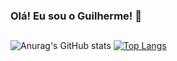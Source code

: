 ### Olá! Eu sou o Guilherme! 🤘

##

![Anurag's GitHub stats](https://github-readme-stats-noexp.vercel.app/api?username=guilherme-couto&show_icons=true&theme=merko)
[![Top Langs](https://github-readme-stats-noexp.vercel.app/api/top-langs/?username=guilherme-couto&theme=merko)](https://github.com/guilherme-couto/github-readme-stats)

